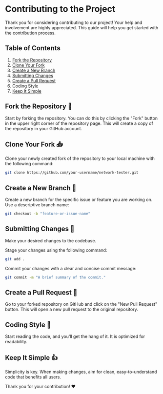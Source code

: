 # Contributing to the Project

Thank you for considering contributing to our project! Your help and involvement are highly appreciated.
This guide will help you get started with the contribution process.

## Table of Contents

1. [Fork the Repository](#fork-the-repository-)
2. [Clone Your Fork](#clone-your-fork-)
3. [Create a New Branch](#create-a-new-branch-)
4. [Submitting Changes](#submitting-changes-)
5. [Create a Pull Request](#create-a-pull-request-)
6. [Coding Style](#coding-style-)
7. [Keep It Simple](#keep-it-simple-)

## Fork the Repository 🍴

Start by forking the repository. You can do this by clicking the "Fork" button in the
upper right corner of the repository page. This will create a copy of the repository
in your GitHub account.

## Clone Your Fork 📥

Clone your newly created fork of the repository to your local machine with the following command:

```bash
git clone https://github.com/your-username/network-tester.git
```

## Create a New Branch 🌿

Create a new branch for the specific issue or feature you are working on.
Use a descriptive branch name:

```bash
git checkout -b "feature-or-issue-name"
```

## Submitting Changes 🚀
Make your desired changes to the codebase.

Stage your changes using the following command:

```bash
git add .
```

Commit your changes with a clear and concise commit message:

```bash
git commit -m "A brief summary of the commit."
```

## Create a Pull Request 🌟

Go to your forked repository on GitHub and click on the "New Pull Request" button.
This will open a new pull request to the original repository.

## Coding Style 📝

Start reading the code, and you'll get the hang of it. It is optimized for readability.

## Keep It Simple 👍

Simplicity is key. When making changes, aim for clean, easy-to-understand code that benefits all users.

Thank you for your contribution! ❤️
